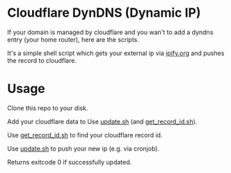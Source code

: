 # Cloudflare DynDNS (Dynamic IP)

If your domain is managed by cloudflare and you wan't to add a dyndns entry (your home router), here are the scripts.

It's a simple shell script which gets your external ip via [ipify.org](http://ipify.org) and pushes the record to cloudflare.

# Usage
Clone this repo to your disk.

Add your cloudflare data to Use [update.sh](update.sh) (and [get_record_id.sh](get_record_id.sh)).

Use [get_record_id.sh](get_record_id.sh) to find your cloudflare record id.

Use [update.sh](update.sh) to push your new ip (e.g. via cronjob).

Returns exitcode 0 if successfully updated.